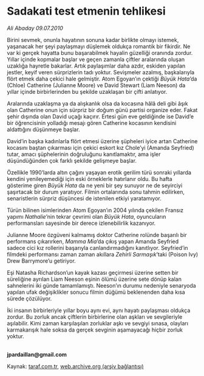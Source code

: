 # Sadakati test etmenin tehlikesi

*Ali Abaday 09.07.2010*

<div class="yazi"><p>Birini sevmek, onunla hayatının sonuna kadar birlikte olmayı istemek, yaşanacak her şeyi paylaşmayı düşlemek oldukça romantik bir fikirdir. Ne var ki gerçek hayatta bunu başarabilmek hayalin güzelliği oranında zordur. Yıllar içinde kopmalar başlar ve geçen zamanla çiftler aralarında oluşan uzaklığa hayretle bakarlar. Artık paylaşımlar daha azdır, eskiden yapılan jestler, keyif veren sürprizlerin tadı yoktur. Sevişmeler azalmış, başkalarıyla flört etmek daha çekici hale gelmiştir. Atom Egoyan’ın çektiği <i>Büyük Hata</i>’da (Chloe) Catherine (Julianne Moore) ve David Stewart (Liam Neeson) da yıllar içinde birbirlerinden bu şekilde uzaklaşan bir çifti anlatıyor.</p>
<p>Aralarında uzaklaşma ya da alışkanlık olsa da kocasına hâlâ deli gibi âşık olan Catherine onun için sürpriz bir doğum günü partisi organize eder. Fakat şehir dışında olan David uçağı kaçırır. Ertesi gün eve geldiğinde ise David’e bir öğrencisinin yolladığı mesajı gören Catherine kocasının kendisini aldattığını düşünmeye başlar.</p>
<p>David’in başka kadınlarla flört etmesi üzerine şüpheleri iyice artan Catherine kocasını baştan çıkarması için çekici eskort kız Chole’yi (Amanda Seyfried) tutar, amacı şüphelerinin doğruluğunu kanıtlamaktır, ama işler düşündüğünden çok farklı şekilde gelişmeye başlar.</p>
<p>Özellikle 1990’larda altın çağını yaşayan erotik gerilim türü sonraki yıllarda kendini yenileyemediği için eski örneklerle hatırlanır oldu. Bu hafta gösterime giren <i>Büyük Hata</i> da ne yeni bir şey sunuyor ne de seyirciyi şaşırtacak bir durum yaratıyor. Filmin ortalarında sonu tahmin edilirken, senaristlerin sürpriz düşüncesi de istenilen etkiyi yaratamıyor.</p>
<p>Türün bilinen isimlerinden Atom Egoyan’ın 2004 yılında çekilen Fransız yapımı <i>Nathalie</i>’nin tekrar çevrimi olan <i>Büyük Hata</i>, oyuncuların performansları sayesinde bir derece izlenebilirlik kazanıyor. </p>
<p>Julianne Moore özgüveni kalmamış doktor Catherine rolünde başarılı bir performans çıkarırken, <i>Mamma Mia</i>’da çıkış yapan Amanda Seyfried sadece cici kız rollerini başarıyla canlandırmadığını kanıtlıyor. Seyfried’in filmdeki performansı zaman zaman akıllara <i>Zehirli Sarmaşık</i>’taki (Poison Ivy) Drew Barrymore’u getiriyor.</p>
<p>Eşi Natasha Richardson’un kayak kazası geçirmesi üzerine setten bir süreliğine ayrılan Liam Neeson eşinin ölümü üzerine sete dönüp kalan sahnelerini iki günde tamamlamıştı. Neeson’ın durumu nedeniyle senaryoda yapılan ufak değişiklikler sonucu filmin düğümü beklenenden daha kısa sürede çözülüyor.</p>
<p>İki insanın birbirleriyle yıllar boyu aynı evi, aynı hayatı paylaşması oldukça zordur. Bu zorluk ancak çiftlerin birbirlerine olan aşkları ve sevgileriyle aşılabilir. Kimi zaman karşılaşılan zorluklar aşkı ve sevgiyi sınasa, olayları karmakarışık hale soksa da gerçek sevginin aşamayacağı hiçbir zorluk yoktur.</p>
<p><b><br/>jpardaillan@gmail.com</b></p></div>

Kaynak: [taraf.com.tr](http://www.taraf.com.tr:80/ali-abaday/makale-sadakati-test-etmenin-tehlikesi.htm), [web.archive.org (arşiv bağlantısı)](http://web.archive.org/web/20100711051827/http://www.taraf.com.tr:80/ali-abaday/makale-sadakati-test-etmenin-tehlikesi.htm)
